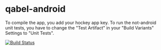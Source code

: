 # qabel-android
To compile the app, you add your hockey app key.
To run the not-android unit tests, you have to change the "Test Artifact" in your "Build Variants" Settings to "Unit Tests".

[![Build Status](https://jenkins.prae.me/buildStatus/icon?job=qabel-android-nightly)](https://jenkins.prae.me/job/qabel-android-nightly/)
